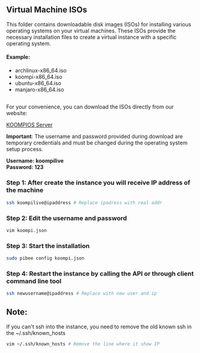 ## Virtual Machine ISOs
This folder contains downloadable disk images (ISOs) for installing various operating systems on your virtual machines. These ISOs provide the necessary installation files to create a virtual instance with a specific operating system.

#### Example:

- archlinux-x86_64.iso
- koompi-x86_64.iso
- ubuntu-x86_64.iso
- manjaro-x86_64.iso

##

For your convenience, you can download the ISOs directly from our website:

[KOOMPIOS Server](https://dev.koompi.org/iso/)

<b>Important</b>: The username and password provided during download are temporary credentials and 
must be changed during the operating system setup process.

<b>Username: koompilive                  
Password: 123
</b>

### Step 1: After create the instance you will receive IP address of the machine
```bash
ssh koompilive@ipaddress # Replace ipadress with real addr
```

### Step 2: Edit the username and password

```bash
vim koompi.json
```

### Step 3: Start the installation

```bash
sudo pibee config koompi.json
```

### Step 4: Restart the instance by calling the API or through client command line tool

```bash
ssh newusername@ipaddress # Replace with new user and ip
```


## Note:
If you can't ssh into the instance, you need to remove the old known ssh in the ~/.ssh/known_hosts

```bash
vim ~/.ssh/known_hosts # Remove the line where it show IP
```